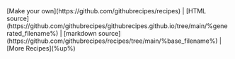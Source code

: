 <div class="footer">
[Make your own](https://github.com/githubrecipes/recipes) | 
[HTML source](https://github.com/githubrecipes/githubrecipes.github.io/tree/main/%generated_filename%) | 
[markdown source](https://github.com/githubrecipes/recipes/tree/main/%base_filename%) | [More Recipes](%up%)

</div>